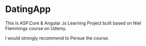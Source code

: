 # DatingApp

This is ASP.Core & Angular Js Learning Project built based on Niel Flemmings course on Udemy. 

I would strongly recommend to Persue the course.
